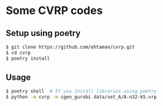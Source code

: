 # Some CVRP codes

## Setup using poetry

```bash
$ git clone https://github.com/ohtaman/cvrp.git
$ cd cvrp
$ poetry install
```

## Usage

```bash
$ poetry shell  # If you install libraries using poetry
$ python -m cvrp -m cgen_gurobi data/set_A/A-n32-k5.vrp 
```
